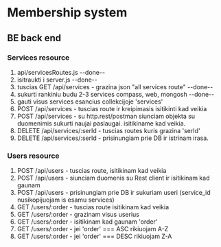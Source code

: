 # Membership system

## BE back end

### Services resource

1. api/servicesRoutes.js --done--
2. isitraukti i server.js --done--
3. tuscias GET /api/services - grazina json "all services route" --done--
4. sukurti rankiniu budu 2-3 services compass, web, mongosh --done--
5. gauti visus services esancius collekcijoje 'services'
6. POST /api/services - tuscias route ir kreipimasis isitikinti kad veikia
7. POST /api/services - su http.rest/postman siunciam objekta su duomenimis sukurti naujai paslaugai. isitikiname kad veikia.
8. DELETE /api/services/:serId - tuscias routes kuris grazina 'serId'
9. DELETE /api/services/:serId - prisinungiam prie DB ir istrinam irasa.

### Users resource

1. POST /api/users - tuscias route, isitikinam kad veikia
2. POST /api/users - siunciam duomenis su Rest client ir isitikinam kad gaunam
3. POST /api/users - prisinungiam prie DB ir sukuriam useri (service_id nusikopijuojam is esamu services)
4. GET /users/:order - tuscias route isitikinam kad veikia
5. GET /users/:order - grazinam visus userius
6. GET /users/:order - isitikinam kad gaunam 'order'
7. GET /users/:order - jei 'order' === ASC rikiuojam A-Z
8. GET /users/:order - jei 'order' === DESC rikiuojam Z-A
